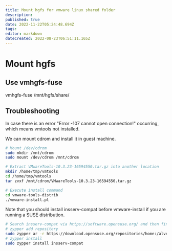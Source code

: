 ```yaml
---
title: Mount hgfs for vmware linux shared folder
description: 
published: true
date: 2022-11-22T05:24:48.694Z
tags: 
editor: markdown
dateCreated: 2022-08-23T06:51:11.165Z
---
```


# Mount hgfs

## Use vmhgfs-fuse
vmhgfs-fuse /mnt/hgfs/share/

## Troubleshooting

In case there is an error "Error -107 cannot open connection!" occurring, which means vmtools not installed.

We can mount cdrom and install it in guest machine.

```bash
# Mount /dev/cdrom
sudo mkdir /mnt/cdrom
sudo mount /dev/cdrom /mnt/cdrom
```

```bash
# Extract VMwareTools-10.3.23-16594550.tar.gz into another location
mkdir /home/tmp/vmtools
cd /home/tmp/vmtools
tar zvxf /mnt/cdrom/VMwareTools-10.3.23-16594550.tar.gz
```

```bash
# Execute install command
cd vmware-tools-distrib
./vmware-install.pl
```

Note that you should install insserv-compat before vmware-install if you are running a SUSE distribution.
```bash
# Search insserv-compat via https://software.opensuse.org/ and then find the repository
# zypper add repository
sudo zypper ar -r https://download.opensuse.org/repositories/home:/alveus:/depository/openSUSE_Tumbleweed/home:alveus:depository.repo
# zypper install
sudo zypper install insserv-compat
```

